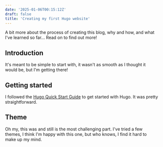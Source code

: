 ```yaml
---
date: '2025-01-06T00:15:12Z'
draft: false
title: 'Creating my first Hugo website'
---
```


<!-- Summary displayed (max 208 characters)-->
A bit more about the process of creating this blog, why and how, and what I've learned so far... Read on to find out more!
<!--more-->

## Introduction

It's meant to be simple to start with, it wasn't as smooth as I thought it would be, but I'm getting there!

## Getting started

I followed the [Hugo Quick Start Guide](https://gohugo.io/getting-started/quick-start/) to get started with Hugo.
It was pretty straightforward.

## Theme

Oh my, this was and still is the most challenging part. I've tried a few themes, I think I'm happy with this one, but who knows, I find it hard to make up my mind.
